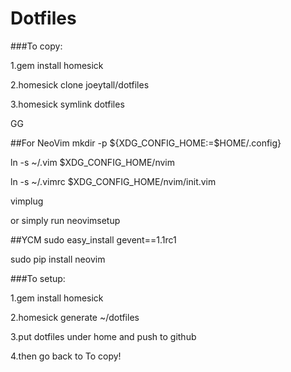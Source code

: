 Dotfiles
========

###To copy:

1.gem install homesick

2.homesick clone joeytall/dotfiles

3.homesick symlink dotfiles

GG

##For NeoVim
mkdir -p ${XDG_CONFIG_HOME:=$HOME/.config}

ln -s ~/.vim $XDG_CONFIG_HOME/nvim

ln -s ~/.vimrc $XDG_CONFIG_HOME/nvim/init.vim

vimplug

or simply run neovimsetup

##YCM
sudo easy_install gevent==1.1rc1

sudo pip install neovim

###To setup:

1.gem install homesick

2.homesick generate ~/dotfiles

3.put dotfiles under home and push to github

4.then go back to To copy!
